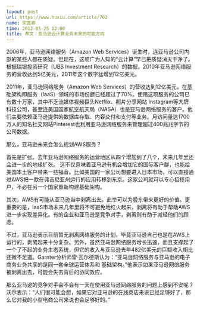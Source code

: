 ```yaml
---
layout: post
url: https://www.huxiu.com/article/702
name: 宋嘉卿
time: 2012-05-25 12:00
title: 荐文：亚马逊云计算业务未来的可能方向
---
```

2006年，亚马逊网络服务（Amazon Web Services）诞生时，连亚马逊公司内部的某些人都在质疑。但现在，这项广为人知的“云计算”早已把质疑消灭干净了。根据瑞银投资研究（UBS Investment Research）的数据，2010年亚马逊网络服务的营收达到5亿美元，2011年这个数字猛增到12亿美元。

2011年，亚马逊网络服务（Amazon Web Services）的营收达到12亿美元，在基础架构即服务（IaaS）领域的市场份额已经超过了70%。使用这项服务的公司已有数十万家，其中不乏流媒体视频巨头Netflix、照片分享网站 Instagram等大牌科技公司，甚至连美国国家航空航天局（NASA）也是亚马逊网络服务的客户。他们主要依赖亚马逊提供的数据库存取、内容交付和支付等业务。月访问量达1700万人的知名社交网站Pinterest也利用亚马逊网络服务来管理超过400兆兆字节的公司数据。

那么，亚马逊未来会怎么规划AWS服务？

首先是扩张。去年亚马逊网络服务的运营地区从四个增加到了八个，未来几年里还会进一步的地缘扩张。 这不仅意味着亚马逊有机会增加它的国际客户群，也能给美国本土客户带来一些福音。比如美国的一家公司想要进入日本市场，可以直接通过AWS把一款在弗吉尼亚州运行的应用转移到东京。这家公司就可以专心招揽用户，不必在另一个国家重新构建基础架构。

其次，AWS有可能从亚马逊当中剥离出去。此举可以为股东带来更好的价值。更重要的是，IaaS市场未来几年里将不可避免地红火起来，剥离将有助于帮助AWS进一步实现差异化。有的企业和亚马逊是竞争对手，剥离则有助于减轻他们的顾虑。

不过，亚马逊表示目前暂无剥离网络服务的计划。毕竟亚马逊自己也是在AWS上运行的，剥离起来十分复杂。另外，虽然亚马逊网络服务增长迅速，而且支撑起了一个了不起的业务生态系统，但它的收入与亚马逊去年482亿美元的巨额收入相比还微不足道。Garnter分析师雷·瓦尔德斯认为：“亚马逊网络服务与亚马逊的电子商务业务共享的是同一套全球运营体系和 基础架构。”他表示如果亚马逊网络服务被剥离出去，可能会失去背后的协同效应。

那么亚马逊的竞争对手会不会有一天在使用亚马逊网络服务的问题上感到不安呢？沃尔表示：“人们很可能会想，如果它对亚马逊的在线商店来说已经足够好了，那么它对我的小型电商公司来说也会足够好的。”


